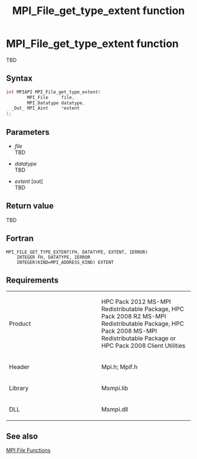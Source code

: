 ﻿---
title: MPI_File_get_type_extent function
TOCTitle: MPI_File_get_type_extent function
ms:assetid: 717f88ab-b3fe-46c4-ad79-277726dae8a3
ms:mtpsurl: https://msdn.microsoft.com/en-us/library/Dn473320(v=VS.85)
ms:contentKeyID: 59360866
ms.date: 03/28/2018
mtps_version: v=VS.85
f1_keywords:
- MPI_FILE_GET_TYPE_EXTENT
- mpif/MPI_File_get_type_extent
- mpi/MPI_FILE_GET_TYPE_EXTENT
dev_langs:
- C++
- C
---

# MPI\_File\_get\_type\_extent function

TBD

## Syntax

``` c++
int MPIAPI MPI_File_get_type_extent(
        MPI_File     file,
        MPI_Datatype datatype,
  _Out_ MPI_Aint     *extent
);
```

## Parameters

  - *file*  
    TBD

  - *datatype*  
    TBD

  - *extent* \[out\]  
    TBD

## Return value

TBD

## Fortran

    MPI_FILE_GET_TYPE_EXTENT(FH, DATATYPE, EXTENT, IERROR)
        INTEGER FH, DATATYPE, IERROR
        INTEGER(KIND=MPI_ADDRESS_KIND) EXTENT

## Requirements

<table>
<colgroup>
<col style="width: 50%" />
<col style="width: 50%" />
</colgroup>
<tbody>
<tr class="odd">
<td><p>Product</p></td>
<td><p>HPC Pack 2012 MS-MPI Redistributable Package, HPC Pack 2008 R2 MS-MPI Redistributable Package, HPC Pack 2008 MS-MPI Redistributable Package or HPC Pack 2008 Client Utilities</p></td>
</tr>
<tr class="even">
<td><p>Header</p></td>
<td>Mpi.h;
Mpif.h</td>
</tr>
<tr class="odd">
<td><p>Library</p></td>
<td>Msmpi.lib</td>
</tr>
<tr class="even">
<td><p>DLL</p></td>
<td>Msmpi.dll</td>
</tr>
</tbody>
</table>


## See also

[MPI File Functions](mpi-file-functions.md)

